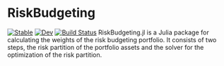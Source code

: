 # RiskBudgeting

[![Stable](https://img.shields.io/badge/docs-stable-blue.svg)](https://xiar-fatah.github.io/RiskBudgeting.jl/stable/)
[![Dev](https://img.shields.io/badge/docs-dev-blue.svg)](https://xiar-fatah.github.io/RiskBudgeting.jl/dev/)
[![Build Status](https://github.com/xiar-fatah/RiskBudgeting.jl/actions/workflows/CI.yml/badge.svg?branch=main)](https://github.com/xiar-fatah/RiskBudgeting.jl/actions/workflows/CI.yml?query=branch%3Amain)
RiskBudgeting.jl is a Julia package for calculating the weights of the risk budgeting portfolio. It consists of two steps, the risk partition of the portfolio assets and the solver for the optimization of the risk partition. 

